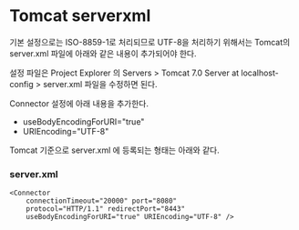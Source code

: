 # Tomcat serverxml #

기본 설정으로는 ISO-8859-1로 처리되므로 UTF-8을 처리하기 위해서는
Tomcat의 server.xml 파일에 아래와 같은 내용이 추가되어야 한다.

설정 파일은 Project Explorer 의
Servers > Tomcat 7.0 Server at localhost-config > server.xml 파일을 수정하면 된다.

Connector 설정에 아래 내용을 추가한다.

  * useBodyEncodingForURI="true"
  * URIEncoding="UTF-8"

Tomcat 기준으로 server.xml 에 등록되는 형태는 아래와 같다.

### server.xml ###
```
<Connector 
    connectionTimeout="20000" port="8080" 
    protocol="HTTP/1.1" redirectPort="8443" 
    useBodyEncodingForURI="true" URIEncoding="UTF-8" />
```